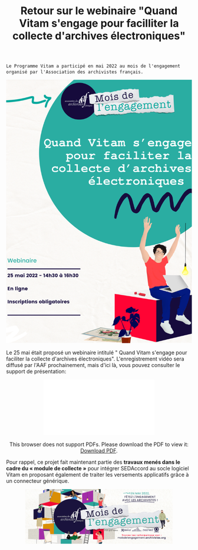 ﻿---
layout: post
title: Retour sur le webinaire "Quand Vitam s'engage pour facilliter la collecte d'archives électroniques"
---

    Le Programme Vitam a participé en mai 2022 au mois de l'engagement organisé par l'Association des archivistes français.

![Logos](/public/images/VITAM_collecteAE.png)

Le 25 mai était proposé un webinaire intitulé " Quand Vitam s'engage pour faciliter la collecte d'archives électroniques". L'enregistrement vidéo sera diffusé par l'AAF prochainement, mais d'ici là, vous pouvez consulter le support de présentation:

<p style="text-align: center;">
<object data="/ressources/RefCourant/20220525_AAF_engagement_collecte.pdf" type="application/pdf" width="700px" height="600px">
    <embed src="/ressources/RefCourant/20220525_AAF_engagement_collecte.pdf" type="application/pdf">
        <p>This browser does not support PDFs. Please download the PDF to view it: <a href="/ressources/RefCourant/20220525_AAF_engagement_collecte.pdf">Download PDF</a>.</p>
    </embed>
</object>
</p>

Pour rappel, ce projet fait maintenant partie des **travaux menés dans le cadre du « module de collecte »** pour intégrer SEDAccord au socle logiciel Vitam en proposant également de traiter les versements applicatifs grâce à un connecteur générique.

<p align="center">
<img src="/public/images/facebook-mois-engagement.jpg" width="400px"/>
</p>